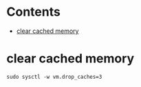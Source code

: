 # Contents

- [clear cached memory](#clear-cached-memory)

# clear cached memory
`sudo sysctl -w vm.drop_caches=3`
